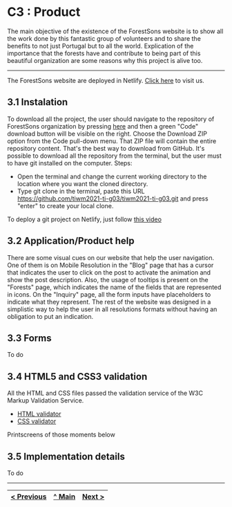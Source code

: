 # C3 : Product

The main objective of the existence of the ForestSons website is to show all the work done by this fantastic group of volunteers and to share the benefits to not just Portugal but to all the world. Explication of the importance that the forests have and contribute to being part of this beautiful organization are some reasons why this project is alive too.
***
The ForestSons website are deployed in Netlify. [Click here](https://tiwm21-ti-g03.netlify.app/) to visit us.

## 3.1 Instalation
To download all the project, the user should navigate to the repository of ForestSons organization by pressing [here](https://github.com/tiwm2021-ti-g03/tiwm2021-ti-g03) and then a green "Code" download button will be visible on the right. Choose the Download ZIP option from the Code pull-down menu. That ZIP file will contain the entire repository content. That's the best way to download from GitHub. It's possible to download all the repository from the terminal, but the user must to have git installed on the computer. Steps:

- Open the terminal and change the current working directory to the location where you want the cloned directory.
- Type git clone in the terminal, paste this URL https://github.com/tiwm2021-ti-g03/tiwm2021-ti-g03.git and press "enter" to create your local clone.

To deploy a git project on Netlify, just follow [this video](https://www.youtube.com/watch?v=4h8B080Mv4U)


## 3.2 Application/Product help
There are some visual cues on our website that help the user navigation. One of them is on Mobile Resolution in the "Blog" page that has a cursor that indicates the user to click on the post to activate the animation and show the post description. Also, the usage of tooltips is present on the "Forests" page, which indicates the name of the fields that are represented in icons. On the "Inquiry" page, all the form inputs have placeholders to indicate what they represent. The rest of the website was designed in a simplistic way to help the user in all resolutions formats without having an obligation to put an indication.


## 3.3 Forms
To do

## 3.4 HTML5 and CSS3 validation
All the HTML and CSS files passed the validation service of the W3C Markup Validation Service.

- [HTML validator](https://validator.w3.org/)
- [CSS validator](https://jigsaw.w3.org/css-validator/)

Printscreens of those moments below

## 3.5 Implementation details
To do

---
[< Previous](c2.md) | [^ Main](../../) | [Next >](c4.md)
:--- | :---: | ---: